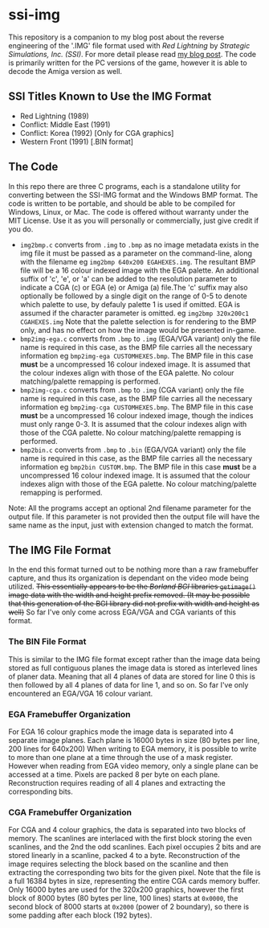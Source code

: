 # ssi-img
This repository is a companion to my blog post about the reverse engineering of the '.IMG' file format used with *Red Lightning* by *Strategic Simulations, Inc. (SSI)*. For more detail please read [my blog post](https://canadianavenger.io/2024/07/08/thunderbolts-and-lightning). The code is primarily written for the PC versions of the game, however it is able to decode the Amiga version as well.

## SSI Titles Known to Use the IMG Format
- Red Lightning (1989)
- Conflict: Middle East (1991)
- Conflict: Korea (1992) [Only for CGA graphics]
- Western Front (1991) [.BIN format]

## The Code

In this repo there are three C programs, each is a standalone utility for converting between the SSI-IMG format and the Windows BMP format. The code is written to be portable, and should be able to be compiled for Windows, Linux, or Mac. The code is offered without warranty under the MIT License. Use it as you will personally or commercially, just give credit if you do.

- `img2bmp.c` converts from `.img` to `.bmp` as no image metadata exists in the img file it must be passed as a parameter on the command-line, along with the filename eg `img2bmp 640x200 EGAHEXES.img`. The resultant BMP file will be a 16 colour indexed image with the EGA palette. An additional suffix of 'c', 'e', or 'a' can be added to the resolution parameter to indicate a CGA (c) or EGA (e) or Amiga (a) file.The 'c' suffix may also optionally be followed by a single digit on the range of 0-5 to denote which palette to use, by defauly palette 1 is used if omitted. EGA is assumed if the character parameter is omitted. eg `img2bmp 320x200c1 CGAHEXES.img` Note that the palette selection is for rendering to the BMP only, and has no effect on how the image would be presented in-game.
- `bmp2img-ega.c` converts from `.bmp` to `.img` (EGA/VGA variant) only the file name is required in this case, as the BMP file carries all the necessary information eg `bmp2img-ega CUSTOMHEXES.bmp`. The BMP file in this case **must** be a uncompressed 16 colour indexed image. It is assumed that the colour indexes align with those of the EGA palette. No colour matching/palette remapping is performed.
- `bmp2img-cga.c` converts from `.bmp` to `.img` (CGA variant) only the file name is required in this case, as the BMP file carries all the necessary information eg `bmp2img-cga CUSTOMHEXES.bmp`. The BMP file in this case **must** be a uncompressed 16 colour indexed image, though the indices must only range 0-3. It is assumed that the colour indexes align with those of the CGA palette. No colour matching/palette remapping is performed.
- `bmp2bin.c` converts from `.bmp` to `.bin` (EGA/VGA variant) only the file name is required in this case, as the BMP file carries all the necessary information eg `bmp2bin CUSTOM.bmp`. The BMP file in this case **must** be a uncompressed 16 colour indexed image. It is assumed that the colour indexes align with those of the EGA palette. No colour matching/palette remapping is performed.

Note: All the programs accept an optional 2nd filename parameter for the output file. If this parameter is not provided then the output file will have the same name as the input, just with extension changed to match the format. 

## The IMG File Format
In the end this format turned out to be nothing more than a raw framebuffer capture, and thus its organization is dependant on the video mode being utilized. ~~This essentially appears to be the *Borland BGI* libraries `getimage()` image data with the width and height prefix removed. (It may be possible that this generation of the BGI library did not prefix with width and height as well)~~ So far I've only come across EGA/VGA and CGA variants of this format.

### The BIN File Format
This is similar to the IMG file format except rather than the image data being stored as full contiguous planes the image data is stored as interleved lines of planer data. Meaning that all 4 planes of data are stored for line 0 this is then followed by all 4 planes of data for line 1, and so on. So far I've only encountered an EGA/VGA 16 colour variant.

### EGA Framebuffer Organization
For EGA 16 colour graphics mode the image data is separated into 4 separate image planes. Each plane is 16000 bytes in size (80 bytes per line, 200 lines for 640x200) When writing to EGA memory, it is possible to write to more than one plane at a time through the use of a mask register. However when reading from EGA video memory, only a single plane can be accessed at a time. Pixels are packed 8 per byte on each plane. Reconstruction requires reading of all 4 planes and extracting the corresponding bits.

### CGA Framebuffer Organization
For CGA and 4 colour graphics, the data is separated into two blocks of memory. The scanlines are interlaced with the first block storing the even scanlines, and the 2nd the odd scanlines. Each pixel occupies 2 bits and are stored linearly in a scanline, packed 4 to a byte. Reconstruction of the image requires selecting the block based on the scanline and then extracting the corresponding two bits for the given pixel. Note that the file is a full 16384 bytes in size, representing the entire CGA cards memory buffer. Only 16000 bytes are used for the 320x200 graphics, however the first block of 8000 bytes (80 bytes per line, 100 lines) starts at `0x0000`, the second block of 8000 starts at `0x2000` (power of 2 boundary), so there is some padding after each block (192 bytes).




